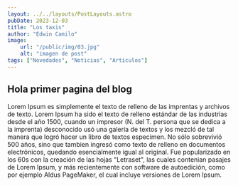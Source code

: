 ```yaml
---
layout: ../../layouts/PostLayouts.astro
pubDate: 2023-12-03
title: "Los taxis"
author: "Edwin Camilo"
image:
    url: "/public/img/03.jpg"
    alt: "imagen de post"
tags: ["Novedades", "Noticias", "Articulos"]
---
```


## Hola primer pagina del blog

Lorem Ipsum es simplemente el texto de relleno de las imprentas y archivos de texto. Lorem Ipsum ha sido el texto de relleno estándar de las industrias desde el año 1500, cuando un impresor (N. del T. persona que se dedica a la imprenta) desconocido usó una galería de textos y los mezcló de tal manera que logró hacer un libro de textos especimen. No sólo sobrevivió 500 años, sino que tambien ingresó como texto de relleno en documentos electrónicos, quedando esencialmente igual al original. Fue popularizado en los 60s con la creación de las hojas "Letraset", las cuales contenian pasajes de Lorem Ipsum, y más recientemente con software de autoedición, como por ejemplo Aldus PageMaker, el cual incluye versiones de Lorem Ipsum.

